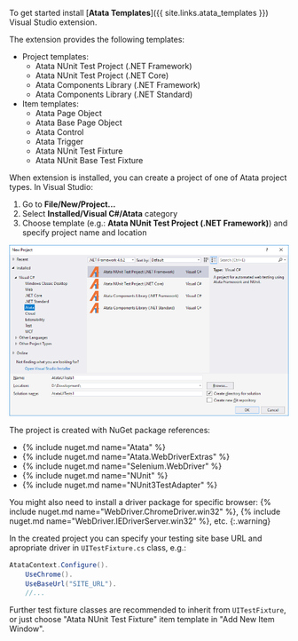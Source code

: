 To get started install [**Atata Templates**]({{ site.links.atata_templates }}) Visual Studio extension.

The extension provides the following templates:

- Project templates:
  - Atata NUnit Test Project (.NET Framework)
  - Atata NUnit Test Project (.NET Core)
  - Atata Components Library (.NET Framework)
  - Atata Components Library (.NET Standard)
- Item templates:
  - Atata Page Object
  - Atata Base Page Object
  - Atata Control
  - Atata Trigger
  - Atata NUnit Test Fixture
  - Atata NUnit Base Test Fixture

When extension is installed, you can create a project of one of Atata project types. In Visual Studio:

1. Go to **File/New/Project...**
1. Select **Installed/Visual C#/Atata** category
1. Choose template (e.g.: **Atata NUnit Test Project (.NET Framework)**) and specify project name and location

![Atata Templates project](/assets/images/atata-templates/new-project-window.png)

The project is created with NuGet package references:

- {% include nuget.md name="Atata" %}
- {% include nuget.md name="Atata.WebDriverExtras" %}
- {% include nuget.md name="Selenium.WebDriver" %}
- {% include nuget.md name="NUnit" %}
- {% include nuget.md name="NUnit3TestAdapter" %}

You might also need to install a driver package for specific browser: {% include nuget.md name="WebDriver.ChromeDriver.win32" %}, {% include nuget.md name="WebDriver.IEDriverServer.win32" %}, etc.
{:.warning}

In the created project you can specify your testing site base URL and apropriate driver in `UITestFixture.cs` class, e.g.:

```cs
AtataContext.Configure().
    UseChrome().
    UseBaseUrl("SITE_URL").
    //...
```

Further test fixture classes are recommended to inherit from `UITestFixture`, or just choose "Atata NUnit Test Fixture" item template in "Add New Item Window".
